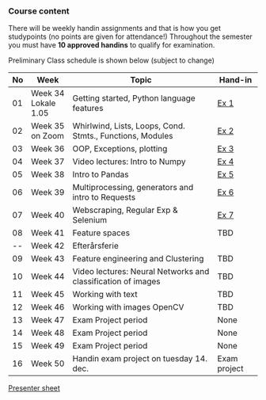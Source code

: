 ### Course content

There will be weekly handin assignments and that is how you get studypoints (no points are given for attendance!)
Throughout the semester you must have **10 approved handins** to qualify for examination.

Preliminary Class schedule is shown below (subject to change)

|No|Week|Topic|Hand-in|
|--|--|--|--|
|01|Week 34<br/>Lokale  1.05 |Getting started, Python language features|[Ex 1](notebooks/01-Exercise.ipynb)|
|02|Week 35<br/>on Zoom|Whirlwind, Lists, Loops, Cond. Stmts., Functions, Modules|[Ex 2](notebooks/02-Exercise.ipynb)|
|03|Week 36<br/>|OOP, Exceptions, plotting|[Ex 3](notebooks/03-Exercise.ipynb)|
|04|Week 37<br/>|Video lectures: Intro to Numpy|[Ex 4](notebooks/04-Exercise.ipynb)|
|05|Week 38<br/>|Intro to Pandas|[Ex 5](notebooks/05-Exercise.ipynb)|
|06|Week 39<br/>|Multiprocessing, generators and intro to Requests|[Ex 6](notebooks/06-Exercise.ipynb)|
|07|Week 40<br/>|Webscraping, Regular Exp & Selenium|[Ex 7](https://docs.google.com/document/d/1ojSiBWwLo4-Rc7763vx6aVEYdNluATOMja9qqk4dodU/edit?usp=sharing)|
|08|Week 41<br/>|Feature spaces|TBD [](notebooks/Ugeopgave-10.ipynb)|
|--|Week 42<br/>|Efterårsferie|
|09|Week 43<br/>|Feature engineering and Clustering|TBD|
|10|Week 44<br/>|Video lectures: Neural Networks and classification of images|TBD|
|11|Week 45<br/>|Working with text|TBD[](notebooks/12-2-Exercise-handwritten-numbers.ipynb) [](notebooks/12-3-Exercise-Perceptrons.ipynb)|
|12|Week 46<br/>|Working with images OpenCV|TBD|
|13|Week 47<br/>|Exam Project period|None|
|14|Week 48<br/>|Exam Project period|None|
|15|Week 49<br/>|Exam Project period|None|
|16|Week 50<br/>|Handin exam project on tuesday 14. dec.|Exam project|  

[Presenter sheet](https://docs.google.com/spreadsheets/d/15X_gjX7NqGGBka8AZEJvY5G92xsScTm0NkHKx-auqbY/edit?usp=sharing)

<!--|Week 8<br/>|Database and web service|TBD [](https://docs.google.com/spreadsheets/d/10HYM2KRqslBTQjkcz8B0ooz4TnnXd4n5xxFsSl9saZQ/edit#gid=0)|-->


